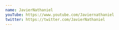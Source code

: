 ```yaml
---
name: JavierNathaniel
youTube: https://www.youtube.com/Javiernathaniel
twitter: https://twitter.com/JavierNathaniel
---
```


